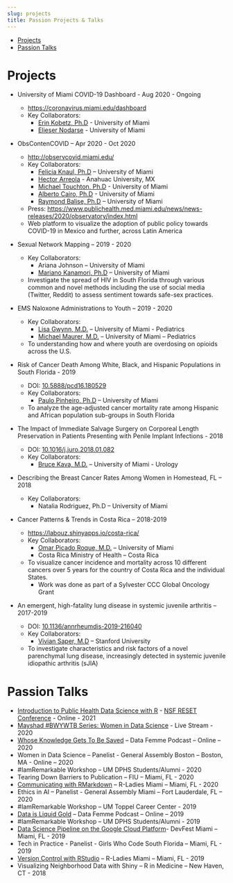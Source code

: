 ```yaml
---
slug: projects
title: Passion Projects & Talks
---
```

- [Projects](#projects)
- [Passion Talks](#passion-talks)

# Projects

- University of Miami COVID-19 Dashboard - Aug 2020 - Ongoing
  - https://coronavirus.miami.edu/dashboard
  - Key Collaborators:
    - [Erin Kobetz, Ph.D](https://people.miami.edu/profile/ekobetz@miami.edu) - University of Miami
    - [Elieser Nodarse](https://twitter.com/ElieserNodarse) - University of Miami

- ObsContenCOVID – Apr 2020 - Oct 2020
  - http://observcovid.miami.edu/
  - Key Collaborators:
    - [Felicia Knaul, Ph.D](https://people.miami.edu/profile/fknaul@miami.edu) – University of Miami
    - [Hector Arreola](http://tomateloapecho.org.mx/Cvs/Hector_Arreola.php) - Anahuac University, MX
    - [Michael Touchton, Ph.D](https://people.miami.edu/profile/mxt725@miami.edu) - University of Miami
    - [Alberto Cairo, Ph.D](http://albertocairo.com/) - University of Miami
    - [Raymond Balise, Ph.D](https://people.miami.edu/profile/rrb28@miami.edu) – University of Miami
  - Press: https://www.publichealth.med.miami.edu/news/news-releases/2020/observatory/index.html
  - Web platform to visualize the adoption of public policy towards COVID-19 in Mexico and further, across Latin America

- Sexual Network Mapping – 2019 - 2020
  - Key Collaborators:
    - Ariana Johnson – University of Miami
    - [Mariano Kanamori, Ph.D](https://people.miami.edu/profile/mkanamori@med.miami.edu) – University of Miami
  - Investigate the spread of HIV in South Florida through various common and novel methods including the use of social media (Twitter, Reddit) to assess sentiment towards safe-sex practices.

- EMS Naloxone Administrations to Youth – 2019 - 2020
  - Key Collaborators:
    - [Lisa Gwynn, M.D.](https://people.miami.edu/profile/lgwynn@miami.edu) – University of Miami - Pediatrics
    - [Michael Maurer, M.D.](https://people.miami.edu/profile/mxm2674@miami.edu) – University of Miami – Pediatrics
  - To understanding how and where youth are overdosing on opioids across the U.S.

- Risk of Cancer Death Among White, Black, and Hispanic Populations in South Florida - 2019
  - DOI: [10.5888/pcd16.180529](https://www.cdc.gov/pcd/issues/2019/18_0529.htm)
  - Key Collaborators:
    - [Paulo Pinheiro, Ph.D](https://people.miami.edu/profile/pxp464@miami.edu) – University of Miami
  - To analyze the age-adjusted cancer mortality rate among Hispanic and African population sub-groups in South Florida

- The Impact of Immediate Salvage Surgery on Corporeal Length Preservation in Patients Presenting with Penile Implant Infections - 2018
  - DOI: [10.1016/j.juro.2018.01.082](https://www.auajournals.org/doi/10.1016/j.juro.2018.01.082)
  - Key Collaborators:
    - [Bruce Kava, M.D.](https://people.miami.edu/profile/bkava@miami.edu) – University of Miami - Urology

- Describing the Breast Cancer Rates Among Women in Homestead, FL – 2018
  - Key Collaborators:
    - Natalia Rodriguez, Ph.D – University of Miami

- Cancer Patterns & Trends in Costa Rica – 2018-2019
  - https://labouz.shinyapps.io/costa-rica/
  - Key Collaborators:
    - [Omar Picado Roque, M.D.](https://www.researchgate.net/profile/Omar_Picado_Roque) – University of Miami
    - Costa Rica Ministry of Health – Costa Rica
  - To visualize cancer incidence and mortality across 10 different cancers over 5 years for the country of Costa Rica and the individual States.
    - Work was done as part of a Sylvester CCC Global Oncology Grant

- An emergent, high-fatality lung disease in systemic juvenile arthritis – 2017-2019
  - DOI: [10.1136/annrheumdis-2019-216040](https://www.medrxiv.org/content/10.1101/19002923v1)
  - Key Collaborators:
    - [Vivian Saper, M.D](https://profiles.stanford.edu/vivian-saper) – Stanford University
  - To investigate characteristics and risk factors of a novel parenchymal lung disease, increasingly detected in systemic juvenile idiopathic arthritis (sJIA)

# Passion Talks

- [Introduction to Public Health Data Science with R](https://labouz.github.io/RESET_INTRO_DS/) - [NSF RESET Conference](ttps://whova.com/embedded/subsession/reset_202103/1437579/1437581/?view=) - Online - 2021
- [Mayshad #BWYWTB Series: Women in Data Science](https://joinmayshad.com/event/women-data-science-9-18-20/) - Live Stream - 2020
- [Whose Knowledge Gets To Be Saved](https://www.dikayodata.com/datafemme/algorithmsofoppression) – Data Femme Podcast – Online – 2020
- Women in Data Science – Panelist - General Assembly Boston – Boston, MA - Online – 2020
- #IamRemarkable Workshop – UM DPHS Students/Alumni - 2020
- Tearing Down Barriers to Publication – FIU – Miami, FL - 2020
- [Communicating with RMarkdown](https://github.com/labouz/introRmd) – R-Ladies Miami – Miami, FL - 2020
- Ethics in AI – Panelist - General Assembly Miami – Fort Lauderdale, FL – 2020
- #IamRemarkable Workshop – UM Toppel Career Center - 2019
- [Data is Liquid Gold](https://www.dikayodata.com/datafemme/data-is-liquid-gold) – Data Femme Podcast – Online – 2019
- #IamRemarkable Workshop – UM DPHS Students/Alumni - 2019
- [Data Science Pipeline on the Google Cloud Platform](https://drive.google.com/file/d/12tEKjk2QcSoJykeMddfRp-DTHMUt5qgf/view)- DevFest Miami – Miami, FL - 2019
- Tech in Practice - Panelist - Girls Who Code South Florida – Miami, FL - 2019
- [Version Control with RStudio](https://github.com/rladiesmiami/meetups/tree/master/vCtrl_wrkFlw_LB_20190316) – R-Ladies Miami – Miami, FL - 2019
- Visualizing Neighborhood Data with Shiny – R in Medicine – New Haven, CT - 2018
